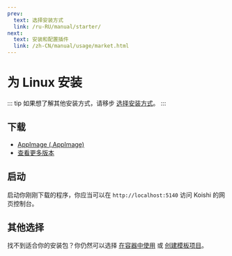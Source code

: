 ```yaml
---
prev:
  text: 选择安装方式
  link: /ru-RU/manual/starter/
next:
  text: 安装和配置插件
  link: /zh-CN/manual/usage/market.html
---
```


# 为 Linux 安装

::: tip
如果想了解其他安装方式，请移步 [选择安装方式](./index.md)。
:::

## 下载

- [AppImage (.AppImage)](https://k.ilharp.cc/linux.AppImage)
- [查看更多版本](https://github.com/koishijs/koishi-desktop/releases)

## 启动

启动你刚刚下载的程序，你应当可以在 `http://localhost:5140` 访问 Koishi 的网页控制台。

## 其他选择

找不到适合你的安装包？你仍然可以选择 [在容器中使用](./docker.md) 或 [创建模板项目](./boilerplate.md)。
